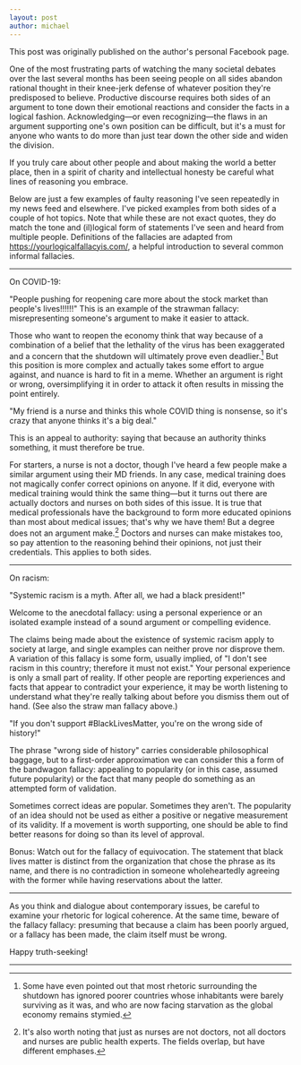 ```yaml
---
layout: post
author: michael
---
```

This post was originally published on the author's personal Facebook page.

One of the most frustrating parts of watching the many societal debates over the last several months has been seeing people on all sides abandon rational thought in their knee-jerk defense of whatever position they're predisposed to believe. Productive discourse requires both sides of an argument to tone down their emotional reactions and consider the facts in a logical fashion. Acknowledging—or even recognizing—the flaws in an argument supporting one's own position can be difficult, but it's a must for anyone who wants to do more than just tear down the other side and widen the division.

If you truly care about other people and about making the world a better place, then in a spirit of charity and intellectual honesty be careful what lines of reasoning you embrace.

Below are just a few examples of faulty reasoning I've seen repeatedly in my news feed and elsewhere. I've picked examples from both sides of a couple of hot topics. Note that while these are not exact quotes, they do match the tone and (il)logical form of statements I've seen and heard from multiple people. Definitions of the fallacies are adapted from https://yourlogicalfallacyis.com/, a helpful introduction to several common informal fallacies.

********************

On COVID-19:

"People pushing for reopening care more about the stock market than people's lives!!!!!!"
This is an example of the strawman fallacy: misrepresenting someone's argument to make it easier to attack.

Those who want to reopen the economy think that way because of a combination of a belief that the lethality of the virus has been exaggerated and a concern that the shutdown will ultimately prove even deadlier.[^1] But this position is more complex and actually takes some effort to argue against, and nuance is hard to fit in a meme. Whether an argument is right or wrong, oversimplifying it in order to attack it often results in missing the point entirely.


"My friend is a nurse and thinks this whole COVID thing is nonsense, so it's crazy that anyone thinks it's a big deal."

This is an appeal to authority: saying that because an authority thinks something, it must therefore be true.

For starters, a nurse is not a doctor, though I've heard a few people make a similar argument using their MD friends. In any case, medical training does not magically confer correct opinions on anyone. If it did, everyone with medical training would think the same thing—but it turns out there are actually doctors and nurses on both sides of this issue. It is true that medical professionals have the background to form more educated opinions than most about medical issues; that's why we have them! But a degree does not an argument make.[^2] Doctors and nurses can make mistakes too, so pay attention to the reasoning behind their opinions, not just their credentials. This applies to both sides.

********************

On racism:

"Systemic racism is a myth. After all, we had a black president!"

Welcome to the anecdotal fallacy: using a personal experience or an isolated example instead of a sound argument or compelling evidence.

The claims being made about the existence of systemic racism apply to society at large, and single examples can neither prove nor disprove them. A variation of this fallacy is some form, usually implied, of "I don't see racism in this country; therefore it must not exist." Your personal experience is only a small part of reality. If other people are reporting experiences and facts that appear to contradict your experience, it may be worth listening to understand what they're really talking about before you dismiss them out of hand. (See also the straw man fallacy above.)


"If you don't support #BlackLivesMatter, you're on the wrong side of history!"

The phrase "wrong side of history" carries considerable philosophical baggage, but to a first-order approximation we can consider this a form of the bandwagon fallacy: appealing to popularity (or in this case, assumed future popularity) or the fact that many people do something as an attempted form of validation.

Sometimes correct ideas are popular. Sometimes they aren't. The popularity of an idea should not be used as either a positive or negative measurement of its validity. If a movement is worth supporting, one should be able to find better reasons for doing so than its level of approval.

Bonus: Watch out for the fallacy of equivocation. The statement that black lives matter is distinct from the organization that chose the phrase as its name, and there is no contradiction in someone wholeheartedly agreeing with the former while having reservations about the latter.

********************

As you think and dialogue about contemporary issues, be careful to examine your rhetoric for logical coherence. At the same time, beware of the fallacy fallacy: presuming that because a claim has been poorly argued, or a fallacy has been made, the claim itself must be wrong.

Happy truth-seeking!

********************

[^1]: Some have even pointed out that most rhetoric surrounding the shutdown has ignored poorer countries whose inhabitants were barely surviving as it was, and who are now facing starvation as the global economy remains stymied.

[^2]: It's also worth noting that just as nurses are not doctors, not all doctors and nurses are public health experts. The fields overlap, but have different emphases.